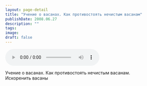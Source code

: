 ```yaml
---
layout: page-detail
title: "Учение о васанах. Как противостоять нечистым васанам"
publishDate: 2008.06.27
description: ""
tags:
image:
draft: false
---
```


<audio title="2008.06.27 - Учение о васанах. Как противостоять нечистым васанам.mp3" src="https://filer-api.advayta.org/v1.0/public/files/73902" controls=""></audio>

 Учение о васанах. Как противостоять нечистым васанам.  
 Искоренить васаны   

  

